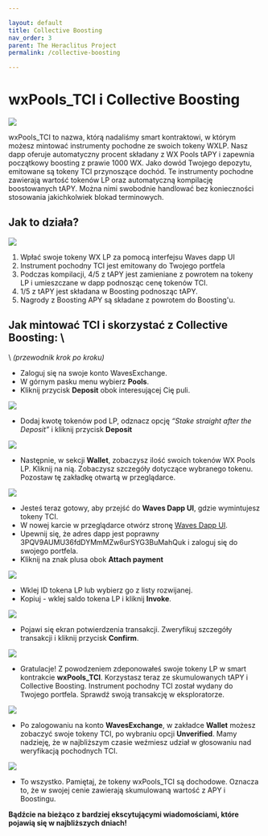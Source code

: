 ```yaml
---

layout: default
title: Collective Boosting
nav_order: 3
parent: The Heraclitus Project
permalink: /collective-boosting

---
```


# wxPools_TCI i Collective Boosting

![](/images/cboosting-01.png)

wxPools_TCI to nazwa, którą nadaliśmy smart kontraktowi, w którym możesz mintować instrumenty pochodne ze swoich tokeny WXLP. Nasz dapp oferuje automatyczny procent składany z WX Pools tAPY i zapewnia początkowy boosting z prawie 1000 WX. Jako dowód Twojego depozytu, emitowane są tokeny TCI przynoszące dochód. Te instrumenty pochodne zawierają wartość tokenów LP oraz automatyczną kompilację boostowanych tAPY. Można nimi swobodnie handlować bez konieczności stosowania jakichkolwiek blokad terminowych.

## Jak to działa?

![](/images/cboosting-02.png)

1. Wpłać swoje tokeny WX LP za pomocą interfejsu Waves dapp UI
2. Instrument pochodny TCI jest emitowany do Twojego portfela
3. Podczas kompilacji, 4/5 z tAPY jest zamieniane z powrotem na tokeny LP i umieszczane w dapp podnosząc cenę tokenów TCI.
4. 1/5 z tAPY jest składana w Boosting podnosząc tAPY.
5. Nagrody z Boosting APY są składane z powrotem do Boosting'u.

## Jak mintować TCI i skorzystać z Collective Boosting: \
\ *(przewodnik krok po kroku)*

- Zaloguj się na swoje konto WavesExchange.
- W górnym pasku menu wybierz **Pools**.
- Kliknij przycisk **Deposit** obok interesującej Cię puli.

![](images/cboosting-03.png)

- Dodaj kwotę tokenów pod LP, odznacz opcję *“Stake straight after the Deposit”* i kliknij przycisk **Deposit**

![](/images/cboosting-04.png)

- Następnie, w sekcji **Wallet**, zobaczysz ilość swoich tokenów WX Pools LP. Kliknij na nią. Zobaczysz szczegóły dotyczące wybranego tokenu. Pozostaw tę zakładkę otwartą w przeglądarce.

![](/images/cboosting-05.png)

- Jesteś teraz gotowy, aby przejść do **Waves Dapp UI**, gdzie wymintujesz tokeny TCI.
- W nowej karcie w przeglądarce otwórz stronę [Waves Dapp UI](https://waves-dapp.com/3PQV9AUMU36fdDYMmMZw6urSYG3BuMahQuk).
- Upewnij się, że adres dapp jest poprawny 3PQV9AUMU36fdDYMmMZw6urSYG3BuMahQuk i zaloguj się do swojego portfela.
- Kliknij na znak plusa obok **Attach payment**

![](/images/cboosting-06.png)

- Wklej ID tokena LP lub wybierz go z listy rozwijanej.
- Kopiuj - wklej saldo tokena LP i kliknij **Invoke**.

![](/images/cboosting-07.png)

- Pojawi się ekran potwierdzenia transakcji. Zweryfikuj szczegóły transakcji i kliknij przycisk **Confirm**.

![](/images/cboosting-08.png)

- Gratulacje! Z powodzeniem zdeponowałeś swoje tokeny LP w smart kontrakcie **wxPools_TCI**. Korzystasz teraz ze skumulowanych tAPY i Collective Boosting. Instrument pochodny TCI został wydany do Twojego portfela. Sprawdź swoją transakcję w eksploratorze.

![](/images/cboosting-09.png)

- Po zalogowaniu na konto **WavesExchange**, w zakładce **Wallet** możesz zobaczyć swoje tokeny TCI, po wybraniu opcji **Unverified**. Mamy nadzieję, że w najbliższym czasie weźmiesz udział w głosowaniu nad weryfikacją pochodnych TCI.

![](/images/cboosting-10.png)

- To wszystko. Pamiętaj, że tokeny wxPools_TCI są dochodowe. Oznacza to, że w swojej cenie zawierają skumulowaną wartość z APY i Boostingu.

**Bądźcie na bieżąco z bardziej ekscytującymi wiadomościami, które pojawią się w najbliższych dniach!**